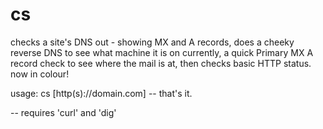# cs
checks a site's DNS out - showing MX and A records, does a cheeky reverse DNS to see what machine it is on currently, a quick Primary MX A record check to see where the mail is at, then checks basic HTTP status.
now in colour!

usage: cs [http(s)://domain.com]
-- that's it.

-- requires 'curl' and 'dig'
